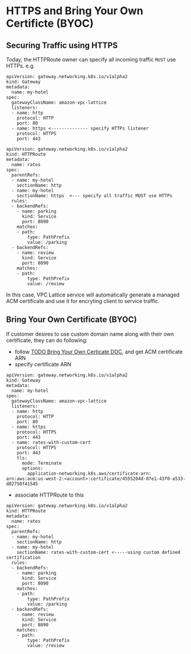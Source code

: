 # HTTPS and Bring Your Own Certificte (BYOC) 
## Securing Traffic using HTTPS

Today, the HTTPRoute owner can specify all incoming traffic `MUST` use HTTPs.  e.g.

```
apiVersion: gateway.networking.k8s.io/v1alpha2
kind: Gateway
metadata:
  name: my-hotel
spec:
  gatewayClassName: amazon-vpc-lattice
  listeners:
  - name: http
    protocol: HTTP
    port: 80
  - name: https <-------------- specify HTTPs listener
    protocol: HTTPS
    port: 443
```    

```
apiVersion: gateway.networking.k8s.io/v1alpha2
kind: HTTPRoute
metadata:
  name: rates
spec:
  parentRefs:
  - name: my-hotel
    sectionName: http 
  - name: my-hotel
    sectionName: https  <--- specify all traffic MUST use HTTPs
  rules:
  - backendRefs:  
    - name: parking
      kind: Service
      port: 8090
    matches:
    - path:
        type: PathPrefix
        value: /parking
  - backendRefs:
    - name: review
      kind: Service
      port: 8090
    matches:
    - path:
        type: PathPrefix
        value: /review
```

In this case, VPC Lattice service will automatically generate a managed ACM certificate and use it for encryting client to service traffic.

## Bring Your Own Certificate (BYOC)

If customer desires to use custom domain name along with their own certificate, they can do following:
* follow [TODO Bring Your Own Certicate DOC](http://dev-dsk-tnmat-1d-8836d755.us-east-1.amazon.com/mercury/build/AWSMercuryDocs/AWSMercuryDocs-3.0/AL2_x86_64/DEV.STD.PTHREAD/build/server-root/vpc-lattice/latest/ug/service-byoc.html), and get  ACM certificate ARN
* specify certificate ARN 

```
apiVersion: gateway.networking.k8s.io/v1alpha2
kind: Gateway
metadata:
  name: my-hotel
spec:
  gatewayClassName: amazon-vpc-lattice
  listeners:
  - name: http
    protocol: HTTP
    port: 80
  - name: https
    protocol: HTTPS
    port: 443
  - name: rates-with-custom-cert
    protocol: HTTPS
    port: 443
    tls:
      mode: Terminate
      options:
        application-networking.k8s.aws/certificate-arn: arn:aws:acm:us-west-2:<account>:certificate/4555204d-07e1-43f0-a533-d02750f41545 
```

* associate HTTPRoute to this

```
apiVersion: gateway.networking.k8s.io/v1alpha2
kind: HTTPRoute
metadata:
  name: rates
spec:
  parentRefs:
  - name: my-hotel
    sectionName: http 
  - name: my-hotel
    sectionName: rates-with-custom-cert <-----using custom defined certification  
  rules:
  - backendRefs:  
    - name: parking
      kind: Service
      port: 8090
    matches:
    - path:
        type: PathPrefix
        value: /parking
  - backendRefs:
    - name: review
      kind: Service
      port: 8090
    matches:
    - path:
        type: PathPrefix
        value: /review
```        